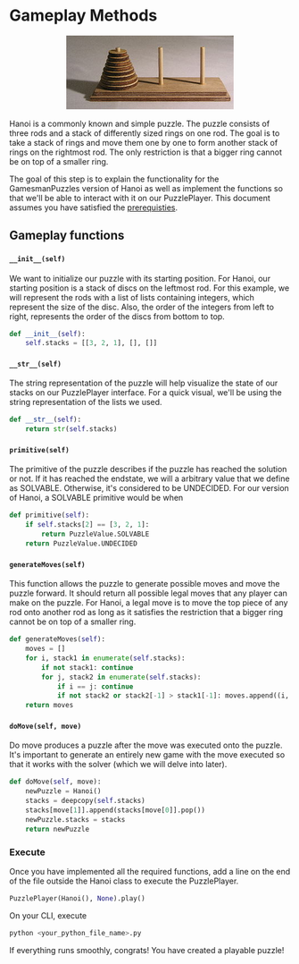 # Gameplay Methods
<p align="center">
<img src='Tower_of_hanoi.jpeg'>
</p>

Hanoi is a commonly known and simple puzzle. The puzzle consists of three rods and a stack of differently sized rings on one rod. The goal is to take a stack of rings and move them one by one to form another stack of rings on the rightmost rod. The only restriction is that a bigger ring cannot be on top of a smaller ring.

The goal of this step is to explain the functionality for the GamesmanPuzzles version of Hanoi as well as implement the functions so that we'll be able to interact with it on our PuzzlePlayer. This document assumes you have satisfied the [prerequisties](Prerequisites.md). 
## Gameplay functions
#### `__init__(self)`
We want to initialize our puzzle with its starting position. For Hanoi, our starting position is a stack of discs on the leftmost rod. For this example, we will represent the rods with a list of lists containing integers, which represent the size of the disc. Also, the order of the integers from left to right, represents the order of the discs from bottom to top.
```python
def __init__(self):
    self.stacks = [[3, 2, 1], [], []]
```
#### `__str__(self)`
The string representation of the puzzle will help visualize the state of our stacks on our PuzzlePlayer interface. For a quick visual, we'll be using the string representation of the lists we used.
```python
def __str__(self):
    return str(self.stacks)
```
#### `primitive(self)`
The primitive of the puzzle describes if the puzzle has reached the solution or not. If it has reached the endstate, we will a arbitrary value that we define as SOLVABLE. Otherwise, it's considered to be UNDECIDED. For our version of Hanoi, a SOLVABLE primitive would be when 
```python
def primitive(self):
    if self.stacks[2] == [3, 2, 1]:
        return PuzzleValue.SOLVABLE
    return PuzzleValue.UNDECIDED
```
#### `generateMoves(self)`
This function allows the puzzle to generate possible moves and move the puzzle forward. It should return all possible legal moves that any player can make on the puzzle. For Hanoi, a legal move is to move the top piece of any rod onto another rod as long as it satisfies the restriction that a bigger ring cannot be on top of a smaller ring.
```python
def generateMoves(self):
    moves = []
    for i, stack1 in enumerate(self.stacks):
        if not stack1: continue
        for j, stack2 in enumerate(self.stacks):
            if i == j: continue
            if not stack2 or stack2[-1] > stack1[-1]: moves.append((i, j))
    return moves
```
#### `doMove(self, move)`
Do move produces a puzzle after the move was executed onto the puzzle. It's important to generate an entirely new game with the move executed so that it works with the solver (which we will delve into later). 
```python
def doMove(self, move):
    newPuzzle = Hanoi()
    stacks = deepcopy(self.stacks)
    stacks[move[1]].append(stacks[move[0]].pop())
    newPuzzle.stacks = stacks
    return newPuzzle
```
### Execute
Once you have implemented all the required functions, add a line on the end of the file outside the Hanoi class to execute the PuzzlePlayer. 
```python
PuzzlePlayer(Hanoi(), None).play()
```
On your CLI, execute
```bash
python <your_python_file_name>.py
```
If everything runs smoothly, congrats! You have created a playable puzzle!
